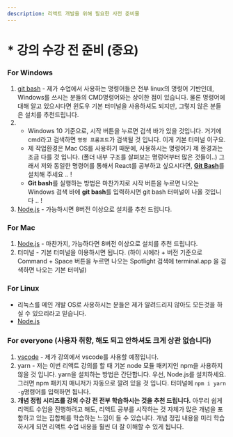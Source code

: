 ```yaml
---
description: 리액트 개발을 위해 필요한 사전 준비물
---
```


# \* 강의 수강 전 준비 \(중요\)

### For Windows

1. [git bash](https://git-scm.com/downloads) - 제가 수업에서 사용하는 명령어들은 전부 linux의 명령어 기반인데, Windows를 쓰시는 분들의 CMD명령어와는 상이한 점이 있습니다. 물론 명령어에 대해 알고 있으시다면 윈도우 기본 터미널을 사용하셔도 되지만, 그렇지 않은 분들은 설치를 추천드립니다.
2. * Windows 10 기준으로, 시작 버튼을 누르면 검색 바가 있을 것입니다. 거기에  cmd라고 검색하면 `명령 프롬프트`가 검색될 것 입니다. 이게 기본 터미널 이구요.
   * 제 작업환경은 Mac OS를 사용하기 때문에, 사용하시는 명령어가 제 환경과는 조금 다를 것 입니다.  \(폴더 내부 구조를 살펴보는 명렁어부터 많은 것들이..\) 그래서 저와 동일한 명령어를 통해서 React를 공부하고 싶으시다면, [**Git Bash**](https://git-scm.com/downloads)를 설치해 주세요 .. !
   * **Git bash**를 실행하는 방법은 마찬가지로 시작 버튼을 누르면 나오는 Windows 검색 바에 **git bash**를 입력하시면 git bash 터미널이 나올 것입니다 .. !
3. [Node.js](https://nodejs.org/en/download/) - 가능하시면 8버전 이상으로 설치를 추천 드립니다.

### For Mac

1. [Node.js](https://nodejs.org/en/download/) - 마찬가지, 가능하다면 8버전 이상으로 설치를 추천 드립니다.
2. 터미널 - 기본 터미널을 이용하시면 됩니다. \(하이 시에라 + 버전 기준으로 Command + Space 버튼을 누르면 나오는 Spotlight 검색에 terminal.app 을 검색하면 나오는 기본 터미널\)

### For Linux

* 리눅스를 메인 개발 OS로 사용하시는 분들은 제가 알려드리지 않아도 모든것을 하실 수 있으리라고 믿습니다.
* [Node.js](https://nodejs.org/en/download/)

### For everyone \(사용자 취향, 해도 되고 안하셔도 크게 상관 없습니다\)

1. [vscode](https://code.visualstudio.com/) - 제가 강의에서 vscode를 사용할 예정입니다.
2. yarn - 저는 이번 리액트 강의를 할 때 기본 node 모듈 패키지인 npm을 사용하지 않을 것 입니다. yarn을 설치하는 방법은 간단합니다. 우선, Node.js를 설치하세요. 그러면 npm 패키지 매니저가 자동으로 깔려 있을 것 입니다. 터미널에 `npm i yarn -g`명령어를 입력하면 됩니다.
3. **개념 정립 시리즈를 강의 수강 전 전부 학습하시는 것을 추천 드립니다.** 아무리 쉽게 리액트 수업을 진행하려고 해도, 리액트 공부를 시작하는 것 자체가 많은 개념을 포함하고 있는 집합체를 학습하는 느낌이 들 수 있습니다. 개념 정립 내용을 미리 학습 하시게 되면 리액트 수업 내용을 훨씬 더 잘 이해할 수 있게 됩니다.

